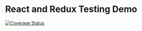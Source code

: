 # React and Redux Testing Demo

[![Coverage Status](https://coveralls.io/repos/github/xamfoo/react-redux-testing-demo/badge.svg?branch=master)](https://coveralls.io/github/xamfoo/react-redux-testing-demo?branch=master)
